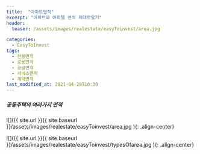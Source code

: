 ```yaml
---
title:  "아파트면적"
excerpt: "아파트와 아파텔 면적 제대로알기"
header:
  teaser: /assets/images/realestate/easyToinvest/area.jpg

categories:
  - EasyToInvest
tags:
  - 전용면적
  - 공용면적
  - 공급면적
  - 서비스면적
  - 계약면적
last_modified_at: 2021-04-29T10:30
---
```


##### 공동주택의 여러가지 면적  

![]({{ site.url }}{{ site.baseurl }}/assets/images/realestate/easyToinvest/area.jpg   ){: .align-center} 


![]({{ site.url }}{{ site.baseurl }}/assets/images/realestate/easyToinvest/typesOfarea.jpg   ){: .align-center} 
